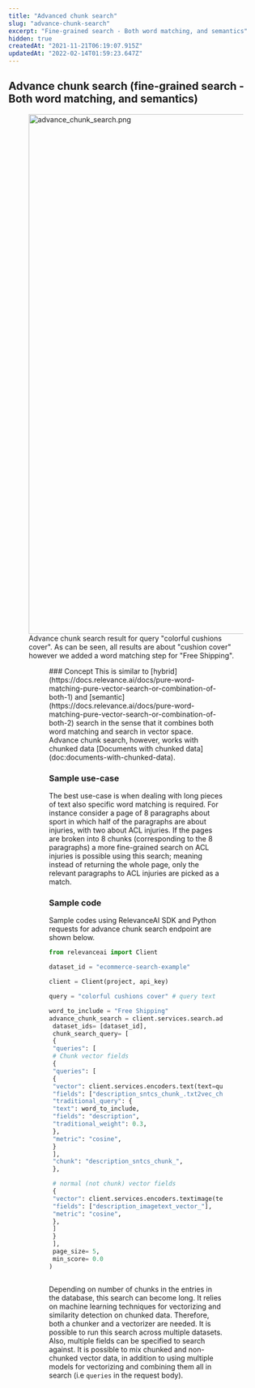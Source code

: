 ```yaml
---
title: "Advanced chunk search"
slug: "advance-chunk-search"
excerpt: "Fine-grained search - Both word matching, and semantics"
hidden: true
createdAt: "2021-11-21T06:19:07.915Z"
updatedAt: "2022-02-14T01:59:23.647Z"
---
```

## Advance chunk search (fine-grained search - Both word matching, and semantics)
<figure>
<img src="https://files.readme.io/ed277cd-advance_chunk_search.png" width="1027" alt="advance_chunk_search.png" />
<figcaption>Advance chunk search result for query "colorful cushions cover". As can be seen, all results are about "cushion cover" however we added a word matching step for "Free Shipping".</figcaption>
<figure>
### Concept
This is similar to [hybrid](https://docs.relevance.ai/docs/pure-word-matching-pure-vector-search-or-combination-of-both-1) and [semantic](https://docs.relevance.ai/docs/pure-word-matching-pure-vector-search-or-combination-of-both-2) search in the sense that it combines both word matching and search in vector space. Advance chunk search, however, works with chunked data [Documents with chunked data](doc:documents-with-chunked-data).

### Sample use-case
The best use-case is when dealing with long pieces of text also specific word matching is required. For instance consider a page of 8 paragraphs about sport in which half of the paragraphs are about injuries, with two about ACL injuries. If the pages are broken into 8 chunks (corresponding to the 8 paragraphs) a more fine-grained search on ACL injuries is possible using this search; meaning instead of returning the whole page, only the relevant paragraphs to ACL injuries are picked as a match.

### Sample code
Sample codes using RelevanceAI SDK and Python requests for advance chunk search endpoint are shown below.
```python Python(SDK)
from relevanceai import Client

dataset_id = "ecommerce-search-example"

client = Client(project, api_key)

query = "colorful cushions cover" # query text

word_to_include = "Free Shipping"
advance_chunk_search = client.services.search.advanced_chunk(
 dataset_ids= [dataset_id],
 chunk_search_query= [
 {
 "queries": [
 # Chunk vector fields
 {
 "queries": [
 {
 "vector": client.services.encoders.text(text=query)['vector'],
 "fields": ["description_sntcs_chunk_.txt2vec_chunkvector_"],
 "traditional_query": {
 "text": word_to_include,
 "fields": "description",
 "traditional_weight": 0.3,
 },
 "metric": "cosine",
 }
 ],
 "chunk": "description_sntcs_chunk_",
 },

 # normal (not chunk) vector fields
 {
 "vector": client.services.encoders.textimage(text=query)['vector'],
 "fields": ["description_imagetext_vector_"],
 "metric": "cosine",
 },
 ]
 }
 ],
 page_size= 5,
 min_score= 0.0
)

```
```python
```
Depending on number of chunks in the entries in the database, this search can become long. It relies on machine learning techniques for vectorizing and similarity detection on chunked data. Therefore, both a chunker and a vectorizer are needed. It is possible to run this search across multiple datasets. Also, multiple fields can be specified to search against. It is possible to mix chunked and non-chunked vector data, in addition to using multiple models for vectorizing and combining them all in search (i.e `queries` in the request body).